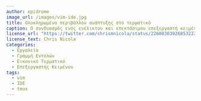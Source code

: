 ```yaml
---
author: epidrome
image_url: /images/vim-ide.jpg
title: Ολοκληρωμένο περιβάλλον ανάπτυξης στο τερματικό 
caption: Ο συνδυασμός ενός ευέλικτου και επεκτάσιμου επεξεργαστή κειμένου όπως ο vim με ένα απλό παραθυρικό περιβάλλον ή ακόμη και με έναν πολυπλέκτη τερματικών όπως το tmux επιτρέπει στον έμπειρο προγραμματιστή να έχει ένα γρήγορο και πλούσιο σε πληροφορία περιβάλλον που μπορεί να τον ακολουθεί ανεξάρτητα από τις δυνατότητες του τερματικού υπολογιστή.
license_url: "https://twitter.com/chrismnicola/status/226003039268532224" 
license_text: Chris Nicola 
categories:
  - Εργαλεία
  - Γραμμή Εντολών
  - Εικονικό Τερματικό
  - Επεξεργαστής Κειμένου
tags:
  - vim 
  - IDE
  - tmux
---
```

